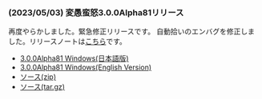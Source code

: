 
### (2023/05/03) 変愚蛮怒3.0.0Alpha81リリース
再度やらかしました。緊急修正リリースです。
自動拾いのエンバグを修正しました。リリースノートは[こちら](https://github.com/hengband/hengband/releases/tag/3.0.0Alpha81)です。

- [3.0.0Alpha81 Windows(日本語版)](https://github.com/hengband/hengband/releases/download/3.0.0Alpha81/Hengband-3.0.0Alpha81-jp.zip)
- [3.0.0Alpha81 Windows(English Version)](https://github.com/hengband/hengband/releases/download/3.0.0Alpha81/Hengband-3.0.0Alpha81-en.zip)
- [ソース(zip)](https://github.com/hengband/hengband/archive/3.0.0Alpha81.zip)
- [ソース(tar.gz)](https://github.com/hengband/hengband/archive/3.0.0Alpha81.tar.gz)

